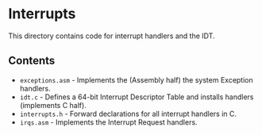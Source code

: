 # Interrupts
This directory contains code for interrupt handlers and the IDT.

## Contents
- `exceptions.asm` - Implements the (Assembly half) the system Exception handlers.
- `idt.c` - Defines a 64-bit Interrupt Descriptor Table and installs handlers (implements C half).
- `interrupts.h` - Forward declarations for all interrupt handlers in C.
- `irqs.asm` - Implements the Interrupt Request handlers.

